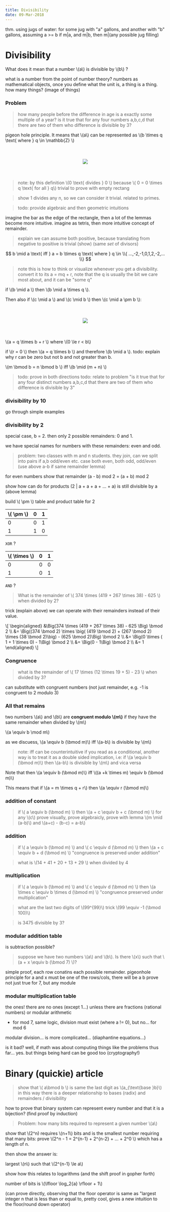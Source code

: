 ```yaml
---
title: Divisibility
date: 09-Mar-2018
---
```


thm. using jugs of water:
for some jug with "a" gallons, and another with "b" gallons, assuming a >= b
if m|a, and m|b, then m|(any possible jug filling)

# Divisibility 
What does it mean that a number \\(a\\) is divisible by \\(b\\) ?

what is a number from the point of number theory?
numbers as mathematical objects, once you define what the unit is, a thing is a thing. how many things? (image of things)

### Problem
> how many people before the difference in age is a exactly some multiple of a year?
> is it true that for any four numbers a,b,c,d that there are two of them who difference is divisible by 3?

pigeon hole principle.
It means that \\(a\\) can be represented as \\(b \times q \text{ where } q \in \mathbb{Z} \\)

<p style="text-align: center; margin: 50px 0;">
<img style="max-width: 350px;" src="../img/b_divides_a.svg">
</p>

> note: by this definition \\(0 \\text{ divides } 0 \\) because \\( 0 = 0 \times q \\text{ for all } q\\)
trivial to prove with empty rectang

> show 1 divides any n, so we can consider it trivial. related to primes.

> todo: provide algebraic and then geometric intuitions

imagine the bar as the edge of the rectangle, then a lot of the lemmas become more intuitive.
 imagine as tetris, then more intuitive concept of remainder.

> explain we can assume both positive, because translating from negative to positive is trivial (show)
(same *set* of divisors) 

$$ b \mid a \text{ iff } a = b \times q \text{ where } q \in \\{ ...,-2,-1,0,1,2,-2,... \\} $$
> note this is how to think or visualize whenever you get a divisibility. convert it to its a = mq + r, note that the q is usually the bit we care most about, and it can be "some q"

if \\(b \mid a \\) then \\(b \\mid a \times q \\).

Then also if \\(c \mid a \\) and \\(c \mid b \\) then \\(c \mid a \pm b \\):


<p style="text-align: center; margin: 50px 0;">
<img style="max-width: 350px;" src="../img/c_a_c_b.svg">
</p>


\\(a = q \times b + r \\) where \\(0 \le r < b\\)

if \\(r = 0 \\) then \\(a = q \times b \\) and therefore \\(b \mid a \\). todo: explain why r can be zero but not b and not greater than b.

\\(m \bmod b = n \bmod b \\) iff \\(b \mid (m + n) \\)
> todo: prove in both directions
> todo: relate to problem "is it true that for any four distinct numbers a,b,c,d that there are two of them who difference is divisible by 3"

### divisibility by 10
go through simple examples

### divisibility by 2
special case, b = 2. then only 2 possible remainders: 0 and 1.

we have special names for numbers with these remainders: even and odd.

> problem: two classes with m and n students. they join, can we split into pairs if a,b odd/even etc. case both even, both odd, odd/even (use above a-b if same remainder lemma)


for even numbers show that remainder (a - b) mod 2 = (a + b) mod 2

show how can do for products (2 | a + a + a + ... + a) is still divisible by a (above lemma)

build \\( \\pm \\) table and product table for 2

| \\( \pm \\) | 0 | 1 |
|-------------|---|---|
|0            | 0 | 1 |
|1            | 1 | 0 |

`XOR` ?

| \\( \times \\) | 0 | 1 |
|----------------|---|---|
|0               | 0 | 0 |
|1               | 0 | 1 |

`AND` ?

> What is the remainder of \\( 374 \times (419 + 267 \times 38) - 625 \\) when divided by 2?  

trick (explain above) we can operate with their remainders instead of their value.

\\[ \begin{aligned}
&\Big(374 \times (419 + 267 \times 38) - 625 \Big) \bmod 2 \\\\
&= \Big((374 \bmod 2) \times \big( (419 \bmod 2) + (267 \bmod 2) \times (38 \bmod 2)\big) - (625 \bmod 2)\Big) \bmod 2 \\\\
&= \Big(0 \times ( 1 + 1 \times 0) - 1\Big) \bmod 2 \\\\
&= \Big(0 - 1\Big) \bmod 2 \\\\
&= 1
\end{aligned} \\]

### Congruence

> what is the remainder of \\( 17 \times (12 \times 19 + 5) - 23 \\) when divided by 3?

can substitute with congruent numbers (not just remainder, e.g. -1 is congruent to 2 modulo 3)
### All that remains

two numbers \\(a\\) and \\(b\\) are **congruent modulo \\(m\\)** if they have the same remainder when divided by \\(m\\)

\\(a \equiv b \mod m\\)

as we discuess, \\(a \equiv b (\bmod m)\\) iff \\(a-b\\) is divisible by \\(m\\)

> note: iff can be counterintuitive if you read as a conditional, another way is to treat it as a double sided implication, i.e:
if \\(a \equiv b (\bmod m)\\) then \\(a-b\\) is divisible by \\(m\\) and vica versa

Note that then \\(a \equiv b (\bmod m)\\) iff \\((a +k \times m) \equiv b (\bmod m)\\)

This means that if \\(a = m \times q + r\\) then \\(a \equiv r (\bmod m)\\)

### addition of constant

> if \\( a \equiv b (\\bmod m) \\) then \\(a + c \equiv b + c (\\bmod m) \\) for any \\(c\\)
prove visually, prove algebraicly, prove with lemma \\(m \mid (a-b)\\) and \\(a+c) - (b-c) = a-b\\)

### addition
> if \\( a \equiv b (\\bmod m) \\) and \\( c \equiv d (\\bmod m) \\)  then \\(a + c \equiv b + d (\\bmod m) \\)
"congruence is preserved under addition"

> what is \\(14 + 41 + 20 + 13 + 29 \\) when divided by 4

### multiplication
> if \\( a \equiv b (\\bmod m) \\) and \\( c \equiv d (\\bmod m) \\)  then \\(a \times c \equiv b \times d (\\bmod m) \\)
"congruence preserved under multiplication"


> what are the last two digits of \\(99^{99}\\)
trick \\(99 \equiv -1 (\bmod 100)\\)

> is 3475 divisible by 3?


### modular addition table
is subtraction possible?
> suppose we have two numbers \\(a\\) and \\(b\\). Is there \\(x\\) such that \\(a + x \equiv b (\bmod 7) \\)? 

simple proof, each row conatins each possible remainder. pigeonhole principle for a and x must be one of the rows/cols, there will be a b
prove not just true for 7, but any module

### modular multiplication table
the ones! there are no ones (except 1...) unless there are fractions (rational numbers) or modular arithmetic 
- for mod 7, same logic, division must exist (where a != 0), but no... for mod 6

modular division... is more complicated... (diaphantine equations...)

is it bad? well, if math was about computing things like the problems thus far... yes. but things being hard can be good too (cryptography!)

# Binary (quickie) article
> show that \\( a\bmod b \\) is same the last digit as \\(a_{\text{base }b}\\)
in this way there is a deeper relationship to bases (radix) and remainders / divisibility

how to prove that binary system can represent every number and that it is a bijection? (find proof by induction)

> Problem: how many bits required to represent a given number \\(a\\)

show that \\(2^n) requires \\(n+1\\) bits and is the smallest number requiring that many bits:
prove \\(2^n - 1 = 2^{n-1} + 2^{n-2} + ... + 2^0 \\) which has a length of n.

then show the answer is:

largest \\(n\\) such that \\(2^{n-1} \le a\\)
 
show how this relates to logarithms (and the shift proof in gopher forth)

number of bits is \\(\lfloor \log_2{a} \rfloor + 1\\)

(can prove directly, observing that the floor operator is same as "largest integer n that is less than or equal to, pretty cool, gives a new intuition to the floor/round down operator)
